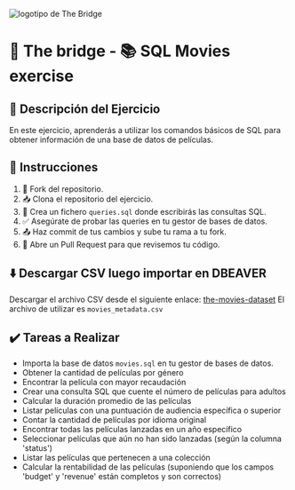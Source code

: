 ![logotipo de The Bridge](https://user-images.githubusercontent.com/27650532/77754601-e8365180-702b-11ea-8bed-5bc14a43f869.png "logotipo de The Bridge")

# 🚀 The bridge - 📚 SQL Movies exercise

## 📝 Descripción del Ejercicio

En este ejercicio, aprenderás a utilizar los comandos básicos de SQL para obtener información de una base de datos de películas.

## 📖 Instrucciones

1. 🍴 Fork del repositorio.
2. 📥 Clona el repositorio del ejercicio.
3. 🎯 Crea un fichero `queries.sql` donde escribirás las consultas SQL.
4. ✅ Asegúrate de probar las queries en tu gestor de bases de datos.
5. 📤 Haz commit de tus cambios y sube tu rama a tu fork.
6. 📧 Abre un Pull Request para que revisemos tu código.

## ⬇️ Descargar CSV luego importar en DBEAVER

Descargar el archivo CSV desde el siguiente enlace:
[the-movies-dataset](https://www.kaggle.com/datasets/rounakbanik/the-movies-dataset/download?datasetVersionNumber=7)
El archivo de utilizar es `movies_metadata.csv`

## ✔️ Tareas a Realizar

- Importa la base de datos `movies.sql` en tu gestor de bases de datos.
- Obtener la cantidad de películas por género
- Encontrar la película con mayor recaudación
- Crear una consulta SQL que cuente el número de películas para adultos
- Calcular la duración promedio de las películas
- Listar películas con una puntuación de audiencia específica o superior
- Contar la cantidad de películas por idioma original
- Encontrar todas las películas lanzadas en un año específico
- Seleccionar películas que aún no han sido lanzadas (según la columna 'status')
- Listar las películas que pertenecen a una colección
- Calcular la rentabilidad de las películas (suponiendo que los campos 'budget' y 'revenue' están completos y son correctos)

